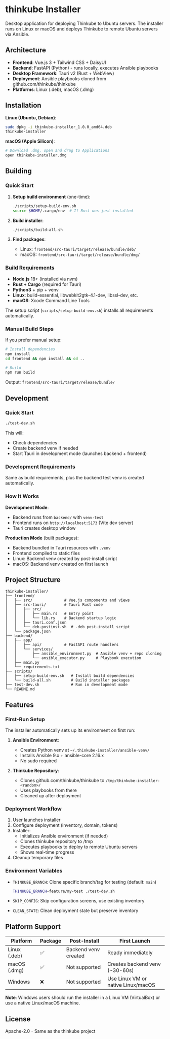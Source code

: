 # thinkube Installer

Desktop application for deploying Thinkube to Ubuntu servers. The installer runs on Linux or macOS and deploys Thinkube to remote Ubuntu servers via Ansible.

## Architecture

- **Frontend**: Vue.js 3 + Tailwind CSS + DaisyUI
- **Backend**: FastAPI (Python) - runs locally, executes Ansible playbooks
- **Desktop Framework**: Tauri v2 (Rust + WebView)
- **Deployment**: Ansible playbooks cloned from github.com/thinkube/thinkube
- **Platforms**: Linux (.deb), macOS (.dmg)

## Installation

**Linux (Ubuntu, Debian)**:
```bash
sudo dpkg -i thinkube-installer_1.0.0_amd64.deb
thinkube-installer
```

**macOS (Apple Silicon)**:
```bash
# Download .dmg, open and drag to Applications
open thinkube-installer.dmg
```

## Building

### Quick Start

1. **Setup build environment** (one-time):
   ```bash
   ./scripts/setup-build-env.sh
   source $HOME/.cargo/env  # If Rust was just installed
   ```

2. **Build installer**:
   ```bash
   ./scripts/build-all.sh
   ```

3. **Find packages**:
   - Linux: `frontend/src-tauri/target/release/bundle/deb/`
   - macOS: `frontend/src-tauri/target/release/bundle/dmg/`

### Build Requirements

- **Node.js** 18+ (installed via nvm)
- **Rust + Cargo** (required for Tauri)
- **Python3** + pip + venv
- **Linux**: build-essential, libwebkit2gtk-4.1-dev, libssl-dev, etc.
- **macOS**: Xcode Command Line Tools

The setup script (`scripts/setup-build-env.sh`) installs all requirements automatically.

### Manual Build Steps

If you prefer manual setup:

```bash
# Install dependencies
npm install
cd frontend && npm install && cd ..

# Build
npm run build
```

Output: `frontend/src-tauri/target/release/bundle/`

## Development

### Quick Start

```bash
./test-dev.sh
```

This will:
- Check dependencies
- Create backend venv if needed
- Start Tauri in development mode (launches backend + frontend)

### Development Requirements

Same as build requirements, plus the backend test venv is created automatically.

### How It Works

**Development Mode**:
- Backend runs from `backend/` with `venv-test`
- Frontend runs on `http://localhost:5173` (Vite dev server)
- Tauri creates desktop window

**Production Mode** (built packages):
- Backend bundled in Tauri resources with `.venv`
- Frontend compiled to static files
- Linux: Backend venv created by post-install script
- macOS: Backend venv created on first launch

## Project Structure

```
thinkube-installer/
├── frontend/
│   ├── src/              # Vue.js components and views
│   ├── src-tauri/        # Tauri Rust code
│   │   ├── src/
│   │   │   ├── main.rs   # Entry point
│   │   │   └── lib.rs    # Backend startup logic
│   │   ├── tauri.conf.json
│   │   └── deb-postinst.sh  # .deb post-install script
│   └── package.json
├── backend/
│   ├── app/
│   │   ├── api/          # FastAPI route handlers
│   │   └── services/
│   │       ├── ansible_environment.py  # Ansible venv + repo cloning
│   │       └── ansible_executor.py     # Playbook execution
│   ├── main.py
│   └── requirements.txt
├── scripts/
│   ├── setup-build-env.sh   # Install build dependencies
│   └── build-all.sh         # Build installer packages
├── test-dev.sh              # Run in development mode
└── README.md
```

## Features

### First-Run Setup

The installer automatically sets up its environment on first run:

1. **Ansible Environment**:
   - Creates Python venv at `~/.thinkube-installer/ansible-venv/`
   - Installs Ansible 9.x + ansible-core 2.16.x
   - No sudo required

2. **Thinkube Repository**:
   - Clones github.com/thinkube/thinkube to `/tmp/thinkube-installer-<random>/`
   - Uses playbooks from there
   - Cleaned up after deployment

### Deployment Workflow

1. User launches installer
2. Configure deployment (inventory, domain, tokens)
3. Installer:
   - Initializes Ansible environment (if needed)
   - Clones thinkube repository to /tmp
   - Executes playbooks to deploy to remote Ubuntu servers
   - Shows real-time progress
4. Cleanup temporary files

### Environment Variables

- `THINKUBE_BRANCH`: Clone specific branch/tag for testing (default: `main`)
  ```bash
  THINKUBE_BRANCH=feature/my-test ./test-dev.sh
  ```

- `SKIP_CONFIG`: Skip configuration screens, use existing inventory
- `CLEAN_STATE`: Clean deployment state but preserve inventory

## Platform Support

| Platform | Package | Post-Install | First Launch |
|----------|---------|--------------|--------------|
| Linux (.deb) | ✅ | Backend venv created | Ready immediately |
| macOS (.dmg) | ✅ | Not supported | Creates backend venv (~30-60s) |
| Windows | ❌ | Not supported | Use Linux VM or native Linux/macOS |

**Note**: Windows users should run the installer in a Linux VM (VirtualBox) or use a native Linux/macOS machine.

## License

Apache-2.0 - Same as the thinkube project
